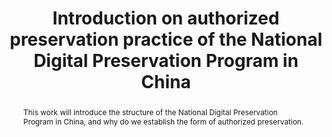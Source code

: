 ---
abstract: This work will introduce the structure of the National Digital Preservation
  Program in China, and why do we establish the form of authorized preservation.
creators:
- Zheng, Jiancheng
- Wu, Zhenxin
- Wang, Chao
date: null
document_url: https://services.phaidra.univie.ac.at/api/object/o:1082721/download
grand_parent: iPRES
institutions: []
keywords: []
landing_page_url: https://phaidra.univie.ac.at/o:1082721
language: eng
layout: publication
license: CC BY 4.0 International
notes_url: null
parent: iPRES 2019
publication_type: paper
size: 186310
slides_url: null
source_name: iPRES
stream_url: null
title: 'Introduction on authorized preservation practice of the National Digital Preservation
  Program in China '
year: 2019
---